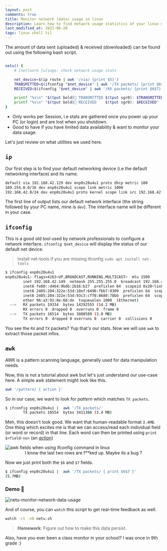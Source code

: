 ```yaml
---
layout: post
comments: true
title: Monitor network (data) usage in linux
description: Learn how to find network usage statistics of your linux machine by writing a shell script .
last_modified_at: 2021-06-20
tags: linux shell til
---
```


The amount of data sent (uploaded) & received (downloaded) can be found out
using the following bash script.

```bash

netu() {
    # [net]work [u]sage: check network usage stats

    net_device=$(ip route | awk '/via/ {print $5}')
    TRANSMITTED=$(ifconfig "$net_device" | awk '/TX packets/ {print $6$7}')
    RECEIVED=$(ifconfig "$net_device" | awk '/RX packets/ {print $6$7}')

    printf "%s\n" "$(tput bold)🔼 TRANSMITTED $(tput sgr0): $TRANSMITTED"
    printf "%s\n" "$(tput bold)🔽 RECEIVED    $(tput sgr0): $RECEIVED"
}

```

- Only works per Session, i.e stats are gathered once you power up your PC (or login) and are lost when you shutdown.
- Good to have if you have limited data availability & want to monitor your data usage.

Let's just review on what utilities we used here.

## `ip`

Our first step is to find your default networking device (i.e the default networking interface) and its name. 

```bash
default via 192.168.42.129 dev enp0s20u4u1 proto dhcp metric 100 
169.254.0.0/16 dev enp0s20u4u1 scope link metric 1000 
192.168.42.0/24 dev enp0s20u4u1 proto kernel scope link src 192.168.42.149 metric 100
```

The first line of output lists our default network interface (the string followed by your PC name, mine is `dev`). The interface name will be different in your case.


## `ifconfig`

This is a good old tool used by network professionals to configure a network interface. `ifconfig $net_device` will display the status of our default net device.

> Install net-tools if you are missing ifconfig `sudo apt install net-tools`

```bash
$ ifconfig enp0s20u4u1
enp0s20u4u1: flags=4163<UP,BROADCAST,RUNNING,MULTICAST>  mtu 1500
        inet 192.168.42.149  netmask 255.255.255.0  broadcast 192.168.42.255
        inet6 fe80::d464:9bdb:2b16:b27  prefixlen 64  scopeid 0x20<link>
        inet6 2405:204:322e:53d:18ef:6496:fbb7:9309  prefixlen 64  scopeid 0x0<global>
        inet6 2405:204:322e:53d:93c3:cff8:8680:78bb  prefixlen 64  scopeid 0x0<global>
        ether 96:a3:91:8e:68:de  txqueuelen 1000  (Ethernet)
  -->   RX packets 19334  bytes 14292555 (14.2 MB)
        RX errors 0  dropped 0  overruns 0  frame 0
  -->   TX packets 16514  bytes 3008589 (3.0 MB)
        TX errors 0  dropped 0 overruns 0  carrier 0  collisions 0
```

You see the `RX` and `TX` packets? Yup that's our stats. Now we will use `awk` to extract those packet infos.

## `awk`

AWK is a pattern scanning language, generally used for data manipulation needs.

Now, this is not a tutorial about awk but let's just understand our use-case here. A simple awk statement might look like this.

```bash
awk '/pattern/ { action }'
```

So in our case, we want to look for _pattern_ which matches `TX packets`.

```bash
$ ifconfig enp0s20u4u1 |  awk '/TX packets/'
        TX packets 18554  bytes 3411366 (3.4 MB)
```

Meh, this doesn't look good. We want that human-readable format `3.4MB`. One thing which excites me is that we can access/read each individual field (or word or record) in that line. Each word can then be printed using `print $<field-no>` (an [_action_](http://kirste.userpage.fu-berlin.de/chemnet/use/info/gawk/gawk_9.html#SEC87))


<picture align="center">
	<img alt="awk fields when using ifconfig command in linux" src="https://i.imgur.com/8mQs3Wa.png">
	<figcaption>I know the last two rows are f**ked up. Maybe its a bug ?</figcaption>
</picture>

Now we just print both the `$6` and `$7` fields.

```bash
$ ifconfig enp0s20u4u1 |  awk '/TX packets/ { print $6$7 }'
(5.7MB)
```

### Demo 🍲

![netu-monitor-network-data-usage](https://user-images.githubusercontent.com/34342551/97838566-75e6c780-1d06-11eb-86ae-6b3f562969a1.png)


And of course, you can `watch` this script to get real-time feedback as well.

```bash
watch -ct -n0 netu.sh
```

> **Homework**: Figure out how to make this data persist.

Also, have you ever been a class monitor in your school? I was once in 9th grade :)
